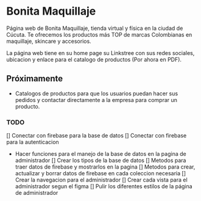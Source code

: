 # Bonita Maquillaje

Página web de Bonita Maquillaje, tienda virtual y física en la ciudad de Cúcuta. Te ofrecemos los productos más TOP de marcas Colombianas en maquillaje, skincare y accesorios.

La página web tiene en su home page su Linkstree con sus redes sociales, ubicacion y enlace para el catalogo de productos (Por ahora en PDF).

## Próximamente

- Catalogos de productos para que los usuarios puedan hacer sus pedidos y contactar directamente a la empresa para comprar un producto.

### TODO

[] Conectar con firebase para la base de datos
[] Conectar con firebase para la autenticacion
- Hacer funciones para el manejo de la base de datos en la pagina de administrador 
  [] Crear los tipos de la base de datos
  [] Metodos para traer datos de firebase y mostrarlos en la pagina
  [] Metodos para crear, actualizar y borrar datos de firebase en cada coleccion necesaria
[] Crear la navegacion para el administrador
[] Crear cada vista para el administrador segun el figma
[] Pulir los diferentes estilos de la página de administrador